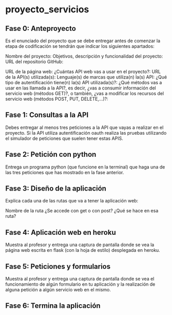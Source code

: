 # proyecto_servicios

## Fase 0: Anteproyecto

Es el enunciado del proyecto que se debe entregar antes de comenzar la etapa de codificación se tendrán que indicar los siguientes apartados:

Nombre del proyecto:
Objetivos, descripción y funcionalidad del proyecto:
URL del repositorio GitHub:

URL de la página web:
¿Cuántas API web vas a usar en el proyecto?:
URL de la API(s) utilizada(s):
Lenguaje(s) de marcas que utiliza(n) la(s) API:
¿Qué tipo de autentificación tiene(n) la(s) API utilizada(s)?:
¿Qué métodos vas a usar en las llamada a la API?, es decir, ¿vas a consumir información del servicio web (métodos GET)?, o también, ¿vas a modificar los recursos del servicio web (métodos POST, PUT, DELETE,…)?:

## Fase 1: Consultas a la API

Debes entregar al menos tres peticiones a la API que vayas a realizar en el proyecto. Si la API utiliza autentificación oauth realiza las pruebas utilizando el simulador de peticiones que suelen tener estas APIS.
## Fase 2: Petición con python

Entrega un programa python (que funcione en la terminal) que haga una de las tres peticiones que has mostrado en la fase anterior.
## Fase 3: Diseño de la aplicación

Explica cada una de las rutas que va a tener la aplicación web:

Nombre de la ruta
¿Se accede con get o con post?
¿Qué se hace en esa ruta?

## Fase 4: Aplicación web en heroku

Muestra al profesor y entrega una captura de pantalla donde se vea la página web escrita en flask (con la hoja de estilo) desplegada en heroku.
## Fase 5: Peticiones y formularios

Muestra al profesor y entrega una captura de pantalla donde se vea el funcionamiento de algún formulario en tu aplicación y la realización de alguna petición a algún servicio web en el mismo.
## Fase 6: Termina la aplicación
